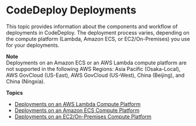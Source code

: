 # CodeDeploy Deployments<a name="deployment-steps"></a>

This topic provides information about the components and workflow of deployments in CodeDeploy\. The deployment process varies, depending on the compute platform \(Lambda, Amazon ECS, or EC2/On\-Premises\) you use for your deployments\. 

**Note**  
 Deployments on an Amazon ECS or an AWS Lambda compute platform are not supported in the following AWS Regions: Asia Pacific \(Osaka\-Local\), AWS GovCloud \(US\-East\), AWS GovCloud \(US\-West\), China \(Beijing\), and China \(Ningxia\)\. 

**Topics**
+ [Deployments on an AWS Lambda Compute Platform](deployment-steps-lambda.md)
+ [Deployments on an Amazon ECS Compute Platform](deployment-steps-ecs.md)
+ [Deployments on an EC2/On\-Premises Compute Platform](deployment-steps-server.md)